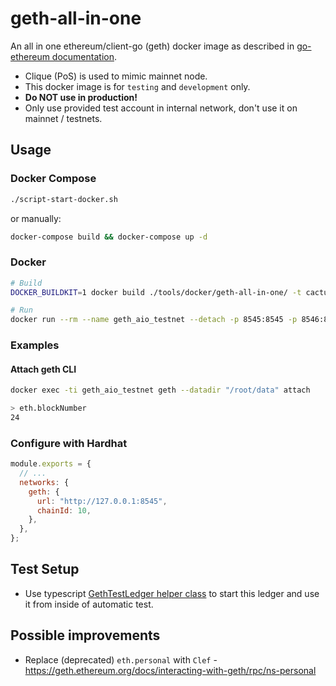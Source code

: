 # geth-all-in-one

An all in one ethereum/client-go (geth) docker image as described in [go-ethereum documentation](https://geth.ethereum.org/docs/fundamentals/private-network).

- Clique (PoS) is used to mimic mainnet node.
- This docker image is for `testing` and `development` only.
- **Do NOT use in production!**
- Only use provided test account in internal network, don't use it on mainnet / testnets.

## Usage

### Docker Compose

```bash
./script-start-docker.sh
```

or manually:

```bash
docker-compose build && docker-compose up -d
```

### Docker

```bash
# Build
DOCKER_BUILDKIT=1 docker build ./tools/docker/geth-all-in-one/ -t cactus_geth_all_in_one

# Run
docker run --rm --name geth_aio_testnet --detach -p 8545:8545 -p 8546:8546 cactus_geth_all_in_one
```

### Examples

#### Attach geth CLI

```bash
docker exec -ti geth_aio_testnet geth --datadir "/root/data" attach

> eth.blockNumber
24
```

### Configure with Hardhat

```javascript
module.exports = {
  // ...
  networks: {
    geth: {
      url: "http://127.0.0.1:8545",
      chainId: 10,
    },
  },
};
```

## Test Setup

- Use typescript [GethTestLedger helper class](../../../packages/cactus-test-geth-ledger) to start this ledger and use it from inside of automatic test.

## Possible improvements

- Replace (deprecated) `eth.personal` with `Clef` - https://geth.ethereum.org/docs/interacting-with-geth/rpc/ns-personal
